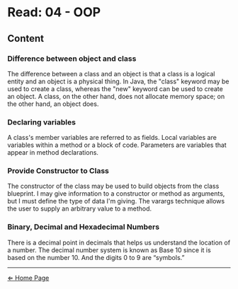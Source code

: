 # Read: 04 - OOP

## Content

### Difference between object and class 

The difference between a class and an object is that a class is a logical entity and an object is a physical thing. In Java, the "class" keyword may be used to create a class, whereas the "new" keyword can be used to create an object. A class, on the other hand, does not allocate memory space; on the other hand, an object does.

### Declaring variables

A class's member variables are referred to as fields. Local variables are variables within a method or a block of code. Parameters are variables that appear in method declarations.

### Provide Constructor to Class

The constructor of the class may be used to build objects from the class blueprint. I may give information to a constructor or method as arguments, but I must define the type of data I'm giving. The varargs technique allows the user to supply an arbitrary value to a method.

### Binary, Decimal and Hexadecimal Numbers

There is a decimal point in decimals that helps us understand the location of a number. The decimal number system is known as Base 10 since it is based on the number 10. And the digits 0 to 9 are “symbols.”

***

[⇐ Home Page](../../README.md)